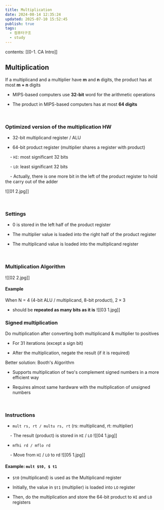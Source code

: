 ```yaml
---
title: Multiplication
date: 2024-08-14 12:35:24
updated: 2025-07-10 15:52:45
publish: true
tags:
  - 컴퓨터구조
  - study
---
```

contents: [[0-1. CA Intro]]

## Multiplication

If a multiplicand and a multiplier have **m** and **n** digits, the product has at most **m + n** digits

- MIPS-based computers use **32-bit** word for the arithmetic operations

- The product in MIPS-based computers has at most **64 digits**

</br>

  

### Optimized version of the multiplication HW

- 32-bit multiplicand register / ALU

- 64-bit product register (multiplier shares a register with product)

    - `HI`: most significant 32 bits

    - `LO`: least significant 32 bits

    - Actually, there is one more bit in the left of the product register to hold the carry out of the adder

![[01 2.jpg]]

</br>

  

### Settings

- 0 is stored in the left half of the product register

- The multiplier value is loaded into the right half of the product register

- The multiplicand value is loaded into the multiplicand register

</br>

  

### Multiplication Algorithm
![[02 2.jpg]]

  

#### Example

When N = 4 (4-bit ALU / multiplicand, 8-bit product), $2 \times 3$

- should be **repeated as many bits as it is**
![[03 1.jpg]]

  

### Signed multiplication

Do multiplication after converting both multiplicand & multiplier to positives

- For 31 iterations (except a sign bit)

- After the multiplication, negate the result (if it is required)

Better solution: Booth's Algorithm

- Supports multiplication of two's complement signed numbers in a more efficient way

- Requires almost same hardware with the multiplication of unsigned numbers

</br>

  

### Instructions

- `mult rs, rt / multu rs, rt` (rs: multiplicand, rt: multiplier)

    - The result (product) is stored in `HI` / `LO`
![[04 1.jpg]]


- `mfhi rd / mflo rd`

    - Move from `HI` / `LO` to rd
![[05 1.jpg]]

  

#### Example: `mult $t0, $ t1`

- `$t0` (multiplicand) is used as the Multiplicand register

- Initially, the value in `$t1` (multiplier) is loaded into `LO` register

- Then, do the multiplication and store the 64-bit product to `HI` and `LO` registers